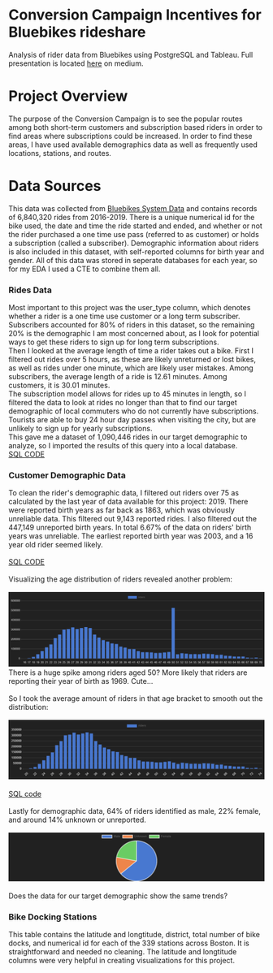 # Conversion Campaign Incentives for Bluebikes rideshare
Analysis of rider data from Bluebikes using PostgreSQL and Tableau. Full presentation is located [here](https://medium.com/@aklesitz/conversion-campaign-incentives-for-bluebikes-242be42e055) on medium.
# Project Overview
The purpose of the Conversion Campaign is to see the popular routes among both short-term customers and subscription based riders in order to find areas where subscriptions could be increased. In order to find
these areas, I have used available demographics data as well as frequently used locations, stations, and routes.
# Data Sources
This data was collected from [Bluebikes System Data](https://bluebikes.com/system-data) and contains records of 6,840,320 rides from 2016-2019. There is a unique numerical id for the bike used, the date and time the ride started and ended, and whether or not the rider purchased a one time use pass (referred to as customer) or holds a subscription (called a subscriber). Demographic information about riders is also included in this dataset, with self-reported columns for birth year and gender. All of this data was stored in seperate databases for each year, so for my EDA I used a CTE to combine them all. <br>

### Rides Data
Most important to this project was the user_type column, which denotes whether a rider is a one time use customer or a long term subscriber. Subscribers accounted for 80% of riders in this dataset, so the remaining 20% is the demographic I am most concerned about, as I look for potential ways to get these riders to sign up for long term subscriptions. <br>
Then I looked at the average length of time a rider takes out a bike. First I filtered out rides over 5 hours, as these are likely unreturned or lost bikes, as well as rides under one minute, which are likely user mistakes. Among subscribers, the average length of a ride is 12.61 minutes. Among customers, it is 30.01 minutes. <br>
The subscription model allows for rides up to 45 minutes in length, so I filtered the data to look at rides no longer than that to find our target demographic of local commuters who do not currently have subscriptions. Tourists are able to buy 24 hour day passes when visiting the city, but are unlikely to sign up for yearly subscriptions. <br>
This gave me a dataset of 1,090,446 rides in our target demographic to analyze, so I imported the results of this query into a local database. <br>
[SQL CODE](https://github.com/aklesitz/Bikeshare_Project/blob/main/Bluebikes_rides_data.sql) <br>




### Customer Demographic Data
To clean the rider's demographic data, I filtered out riders over 75 as calculated by the last year of data available for this project: 2019. There were reported birth years as far back as 1863, which was obviously unreliable data. This filtered out 9,143 reported rides. I also filtered out the 447,149 unreported birth years. In total 6.67% of the data on riders' birth years was unreliable. The earliest reported birth year was 2003, and a 16 year old rider seemed likely.  <br><br>
[SQL CODE](https://github.com/aklesitz/Bikeshare_Project/blob/main/Bluebikes_rider_demographics.sql) <br> <br>
Visualizing the age distribution of riders revealed another problem: <br><br>
![Age Distribution](Visualizations/rider_age_visualization.png) <br>
There is a huge spike among riders aged 50? More likely that riders are reporting their year of birth as 1969. Cute... <br><br>
So I took the average amount of riders in that age bracket to smooth out the distribution: <br><br>
![Age Distribution Cleaned](Visualizations/rider_age_viz_cleaned.png) <br><br>
[SQL code](https://github.com/aklesitz/Bikeshare_Project/blob/main/Bluebikes_rider_age_distribution_cleaned.sql) <br><br>
Lastly for demographic data, 64% of riders identified as male, 22% female, and around 14% unknown or unreported. <br><br>
![Gender makeup of riders](Visualizations/gender_viz_of_total_riders.png) <br><br>
Does the data for our target demographic show the same trends? <br>

### Bike Docking Stations
This table contains the latitude and longtitude, district, total number of bike docks, and numerical id for each of the 339 stations across Boston. It is straightforward and needed no cleaning. The latitude and longtitude columns were very helpful in creating visualizations for this project.


